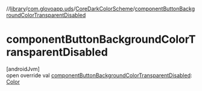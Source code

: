 //[library](../../../index.md)/[com.glovoapp.uds](../index.md)/[CoreDarkColorScheme](index.md)/[componentButtonBackgroundColorTransparentDisabled](component-button-background-color-transparent-disabled.md)

# componentButtonBackgroundColorTransparentDisabled

[androidJvm]\
open override val [componentButtonBackgroundColorTransparentDisabled](component-button-background-color-transparent-disabled.md): [Color](https://developer.android.com/reference/kotlin/androidx/compose/ui/graphics/Color.html)
